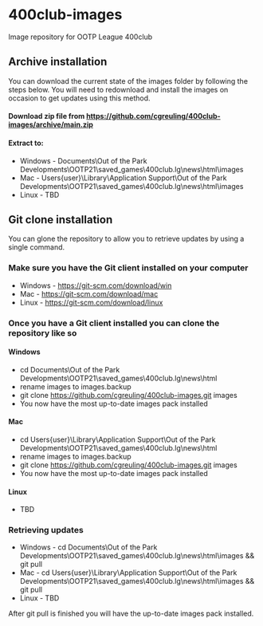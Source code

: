 # 400club-images
Image repository for OOTP League 400club

## Archive installation
You can download the current state of the images folder by following the steps below. You will need to redownload and install the images on occasion to get updates using this method.

#### Download zip file from https://github.com/cgreuling/400club-images/archive/main.zip

#### Extract to:
* Windows - Documents\Out of the Park Developments\OOTP21\saved_games\400club.lg\news\html\images
* Mac - Users\{user}\Library\Application Support\Out of the Park Developments\OOTP21\saved_games\400club.lg\news\html\images
* Linux - TBD
  
  
## Git clone installation
You can glone the repository to allow you to retrieve updates by using a single command.

### Make sure you have the Git client installed on your computer
* Windows - https://git-scm.com/download/win
* Mac - https://git-scm.com/download/mac
* Linux - https://git-scm.com/download/linux
 
### Once you have a Git client installed you can clone the repository like so

#### Windows
* cd Documents\Out of the Park Developments\OOTP21\saved_games\400club.lg\news\html
* rename images to images.backup
* git clone https://github.com/cgreuling/400club-images.git images
* You now have the most up-to-date images pack installed

#### Mac
* cd Users\{user}\Library\Application Support\Out of the Park Developments\OOTP21\saved_games\400club.lg\news\html
* rename images to images.backup
* git clone https://github.com/cgreuling/400club-images.git images
* You now have the most up-to-date images pack installed

#### Linux
* TBD
  
### Retrieving updates
* Windows - cd Documents\Out of the Park Developments\OOTP21\saved_games\400club.lg\news\html\images && git pull
* Mac - cd Users\{user}\Library\Application Support\Out of the Park Developments\OOTP21\saved_games\400club.lg\news\html\images && git pull
* Linux - TBD

After git pull is finished you will have the up-to-date images pack installed.

 
 
 
